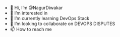 - 👋 Hi, I’m @NagurDiwakar
- 👀 I’m interested in 
- 🌱 I’m currently learning DevOps Stack
- 💞️ I’m looking to collaborate on DEVOPS DISPUTES
- 📫 How to reach me

<!---
NagurDiwakar/NagurDiwakar is a ✨ special ✨ repository because its `README.md` (this file) appears on your GitHub profile.
You can click the Preview link to take a look at your changes.

Connect with me:
[www.linkedin.com/in/nagurdiwakar]
--->
